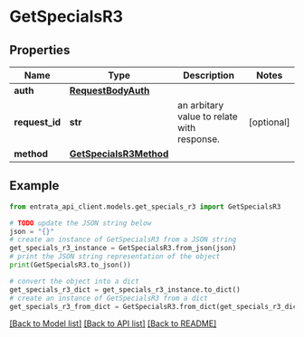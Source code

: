 # GetSpecialsR3


## Properties

Name | Type | Description | Notes
------------ | ------------- | ------------- | -------------
**auth** | [**RequestBodyAuth**](RequestBodyAuth.md) |  | 
**request_id** | **str** | an arbitary value to relate with response. | [optional] 
**method** | [**GetSpecialsR3Method**](GetSpecialsR3Method.md) |  | 

## Example

```python
from entrata_api_client.models.get_specials_r3 import GetSpecialsR3

# TODO update the JSON string below
json = "{}"
# create an instance of GetSpecialsR3 from a JSON string
get_specials_r3_instance = GetSpecialsR3.from_json(json)
# print the JSON string representation of the object
print(GetSpecialsR3.to_json())

# convert the object into a dict
get_specials_r3_dict = get_specials_r3_instance.to_dict()
# create an instance of GetSpecialsR3 from a dict
get_specials_r3_from_dict = GetSpecialsR3.from_dict(get_specials_r3_dict)
```
[[Back to Model list]](../README.md#documentation-for-models) [[Back to API list]](../README.md#documentation-for-api-endpoints) [[Back to README]](../README.md)



